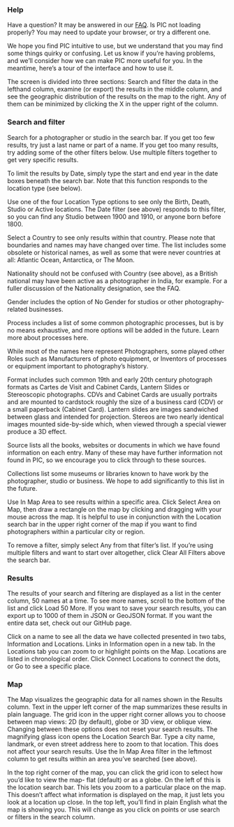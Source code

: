 
### Help

Have a question? It may be answered in our [FAQ](http://pic.nypl.org/#faq). Is PIC not loading properly? You may need to update your browser, or try a different one.

We hope you find PIC intuitive to use, but we understand that you may find some things quirky or confusing. Let us know if you’re having problems, and we’ll consider how we can make PIC more useful for you. In the meantime, here’s a tour of the interface and how to use it.

The screen is divided into three sections: Search and filter the data in the lefthand column, examine (or export) the results in the middle column, and see the geographic distribution of the results on the map to the right. Any of them can be minimized by clicking the X in the upper right of the column.

### Search and filter

Search for a photographer or studio in the search bar. If you get too few results, try just a last name or part of a name. If you get too many results, try adding some of the other filters below. Use multiple filters together to get very specific results.

To limit the results by Date, simply type the start and end year in the date boxes beneath the search bar. Note that this function responds to the location type (see below).

Use one of the four Location Type options to see only the Birth, Death, Studio or Active locations. The Date filter (see above) responds to this filter, so you can find any Studio between 1900 and 1910, or anyone born before 1800.

Select a Country to see only results within that country. Please note that boundaries and names may have changed over time. The list includes some obsolete or historical names, as well as some that were never countries at all: Atlantic Ocean, Antarctica, or The Moon.

Nationality should not be confused with Country (see above), as a British national may have been active as a photographer in India, for example. For a fuller discussion of the Nationality designation, see the FAQ.

Gender includes the option of No Gender for studios or other photography-related businesses.

Process includes a list of some common photographic processes, but is by no means exhaustive, and more options will be added in the future. Learn more about processes here.

While most of the names here represent Photographers, some played other Roles such as Manufacturers of photo equipment, or Inventors of processes or equipment important to photography’s history.

Format includes such common 19th and early 20th century photograph formats as Cartes de Visit and Cabinet Cards, Lantern Slides or Stereoscopic photographs. CDVs and Cabinet Cards are usually portraits and are mounted to cardstock roughly the size of a business card (CDV) or a small paperback (Cabinet Card).  Lantern slides are images sandwiched between glass and intended for projection. Stereos are two nearly identical images mounted side-by-side which, when viewed through a special viewer produce a 3D effect.

Source lists all the books, websites or documents in which we have found information on each entry. Many of these may have further information not found in PIC, so we encourage you to click through to these sources. 

Collections list some museums or libraries known to have work by the photographer, studio or business. We hope to add significantly to this list in the future.

Use In Map Area to see results within a specific area. Click Select Area on Map, then draw a rectangle on the map by clicking and dragging with your mouse across the map. It is helpful to use in conjunction with the Location search bar in the upper right corner of the map if you want to find photographers within a particular city or region. 

To remove a filter, simply select Any from that filter’s list. If you’re using multiple filters and want to start over altogether, click Clear All Filters above the search bar.

### Results

The results of your search and filtering are displayed as a list in the center column, 50 names at a time. To see more names, scroll to the bottom of the list and click Load 50 More. If you want to save your search results, you can export up to 1000 of them in JSON or GeoJSON format. If you want the entire data set, check out our GitHub page.

Click on a name to see all the data we have collected presented in two tabs, Information and Locations. Links in Information open in a new tab. In the Locations tab you can zoom to or highlight points on the Map. Locations are listed in chronological order. Click Connect Locations to connect the dots, or Go to see a specific place.

### Map

The Map visualizes the geographic data for all names shown in the Results column. Text in the upper left corner of the map summarizes these results in plain language. The grid icon in the upper right corner allows you to choose between map views: 2D (by default), globe or 3D view, or oblique view. Changing between these options does not reset your search results. The magnifying glass icon opens the Location Search Bar. Type a city name, landmark, or even street address here to zoom to that location. This does not affect your search results. Use the In Map Area filter in the leftmost column to get results within an area you’ve searched (see above).

In the top right corner of the map, you can click the grid icon to select how you’d like to view the map- flat (default) or as a globe. 
On the left of this is the location search bar. This lets you zoom to a particular place on the map. This doesn’t affect what information is displayed on the map, it just lets you look at a location up close.
In the top left, you’ll find in plain English what the map is showing you. This will change as you click on points or use search or filters in the search column. 
